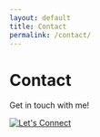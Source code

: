 ```yaml
---
layout: default
title: Contact
permalink: /contact/
---
```


# Contact
Get in touch with me!


[![Let's Connect](https://img.shields.io/badge/Let's_Connect-Contact_Page-blue?style=for-the-badge)](/contact)

